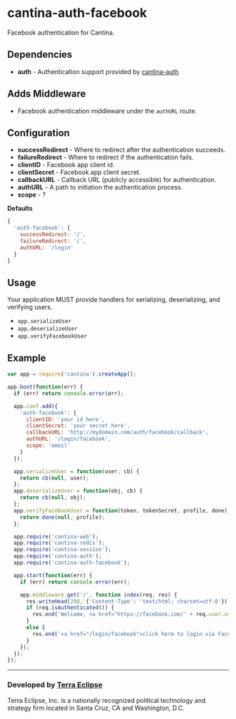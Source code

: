 cantina-auth-facebook
=====================

Facebook authentication for Cantina.

Dependencies
------------
- **auth** - Authentication support provided by [cantina-auth](https://github.com/cantina/cantina-auth)

Adds Middleware
---------------
- Facebook authentication middleware under the `authURL` route.

Configuration
-------------
- **successRedirect** - Where to redirect after the authentication succeeds.
- **failureRedirect** - Where to redirect if the authentication fails.
- **clientID** - Facebook app client id.
- **clientSecret** - Facebook app client secret.
- **callbackURL** - Callback URL (publicly accessible) for authentication.
- **authURL** - A path to initiation the authentication process.
- **scope** - ?

**Defaults**
```js
{
  'auth-facebook': {
    successRedirect: '/',
    failureRedirect: '/',
    authURL: '/login'
  }
}
```

Usage
-----
Your application MUST provide handlers for serializing, deserializing, and verifying users.
- `app.serializeUser`
- `app.deserializeUser`
- `app.verifyFacebookUser`

Example
-------
```js
var app = require('cantina').createApp();

app.boot(function(err) {
  if (err) return console.error(err);

  app.conf.add({
    'auth-facebook': {
      clientID: 'your id here',
      clientSecret: 'your secret here',
      callbackURL: 'http://mydomain.com/auth/facebook/callback',
      authURL: '/login/facebook',
      scope: 'email'
    }
  });

  app.serializeUser = function(user, cb) {
    return cb(null, user);
  };
  app.deserializeUser = function(obj, cb) {
    return cb(null, obj);
  };
  app.verifyFacebookUser = function(token, tokenSecret, profile, done) {
    return done(null, profile);
  };

  app.require('cantina-web');
  app.require('cantina-redis');
  app.require('cantina-session');
  app.require('cantina-auth');
  app.require('cantina-auth-facebook');

  app.start(function(err) {
    if (err) return console.error(err);

    app.middleware.get('/', function index(req, res) {
      res.writeHead(200, {'Content-Type': 'text/html; charset=utf-8'});
      if (req.isAuthenticated()) {
        res.end('Welcome, <a href="https://facebook.com/' + req.user.username + '">' + req.user.displayName + '</a>!');
      }
      else {
        res.end('<a href="/login/facebook">click here to login via Facebook</a>');
      }
    });
  });
});
```

- - -

### Developed by [Terra Eclipse](http://www.terraeclipse.com)
Terra Eclipse, Inc. is a nationally recognized political technology and
strategy firm located in Santa Cruz, CA and Washington, D.C.
